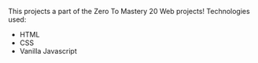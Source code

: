 This projects a part of the Zero To Mastery 20 Web projects!
Technologies used:

- HTML
- CSS
- Vanilla Javascript
